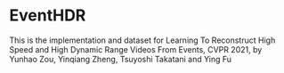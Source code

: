 # EventHDR
 This is the implementation and dataset for Learning To Reconstruct High Speed and High Dynamic Range Videos From Events, CVPR 2021, by Yunhao Zou, Yinqiang Zheng, Tsuyoshi Takatani and Ying Fu
